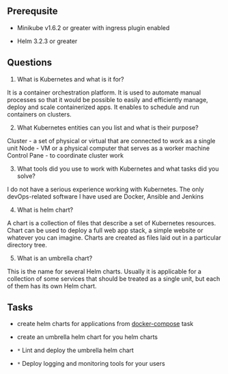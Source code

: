 ## Prerequsite

* Minikube v1.6.2 or greater with ingress plugin enabled

* Helm 3.2.3 or greater

## Questions

1. What is Kubernetes and what is it for?

It is a container orchestration platform. It is used to automate manual processes so that it would be possible to easily and efficiently manage, deploy and scale containerized apps. It enables to schedule and run containers on clusters.

2. What Kubernetes entities can you list and what is their purpose?

Cluster - a set of physical or virtual that are connected to work as a single unit
    Node - VM or a physical computer that serves as a worker machine
    Control Pane - to coordinate cluster work

3. What tools did you use to work with Kubernetes and what tasks did you solve?

I do not have a serious experience working with Kubernetes. The only devOps-related software I have used are Docker, Ansible and Jenkins

4. What is helm chart?

A chart is a collection of files that describe a set of Kubernetes resources. Chart can be used to deploy a full web app stack, a simple website or whatever you can imagine. Charts are created as files laid out in a particular directory tree.

5. What is an umbrella chart?

This is the name for several Helm charts. Usually it is applicable for a collection of some services that should be treated as a single unit, but each of them has its own Helm chart.

## Tasks

* create helm charts for applications from [docker-compose](../03%20-%20docker-compose) task

* create an umbrella helm chart for you helm charts

* `*` Lint and deploy the umbrella helm chart

* `*` Deploy logging and monitoring tools for your users



